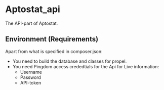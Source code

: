 # Aptostat_api
The API-part of Aptostat.

## Environment (Requirements)
Apart from what is specified in composer.json:

- You need to build the database and classes for propel.
- You need Pingdom access crededtials for the Api for Live information:
    - Username
    - Password
    - API-token